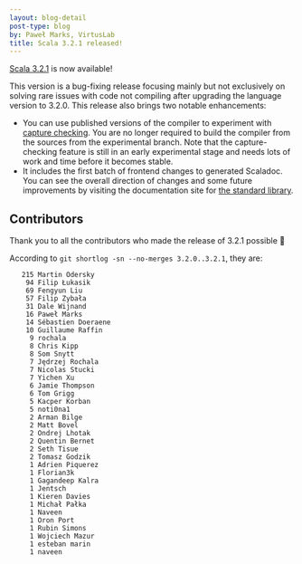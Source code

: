 ```yaml
---
layout: blog-detail
post-type: blog
by: Paweł Marks, VirtusLab
title: Scala 3.2.1 released!
---
```


[Scala 3.2.1](https://github.com/scala/scala3/releases/tag/3.2.1) is now available!

This version is a bug-fixing release focusing mainly but not exclusively on solving rare issues with code not compiling after upgrading the language version to 3.2.0. This release also brings two notable enhancements:

- You can use published versions of the compiler to experiment with [capture checking](https://docs.scala-lang.org/scala3/reference/experimental/cc.html). You are no longer required to build the compiler from the sources from the experimental branch. Note that the capture-checking feature is still in an early experimental stage and needs lots of work and time before it becomes stable.
- It includes the first batch of frontend changes to generated Scaladoc. You can see the overall direction of changes and some future improvements by visiting the documentation site for [the standard library](https://www.scala-lang.org/api/3.2.1/).

## Contributors

Thank you to all the contributors who made the release of 3.2.1 possible 🎉

According to `git shortlog -sn --no-merges 3.2.0..3.2.1`, they are:

```
   215 Martin Odersky
    94 Filip Łukasik
    69 Fengyun Liu
    57 Filip Zybała
    31 Dale Wijnand
    16 Paweł Marks
    14 Sébastien Doeraene
    10 Guillaume Raffin
     9 rochala
     8 Chris Kipp
     8 Som Snytt
     7 Jędrzej Rochala
     7 Nicolas Stucki
     7 Yichen Xu
     6 Jamie Thompson
     6 Tom Grigg
     5 Kacper Korban
     5 noti0na1
     2 Arman Bilge
     2 Matt Bovel
     2 Ondrej Lhotak
     2 Quentin Bernet
     2 Seth Tisue
     2 Tomasz Godzik
     1 Adrien Piquerez
     1 Florian3k
     1 Gagandeep Kalra
     1 Jentsch
     1 Kieren Davies
     1 Michał Pałka
     1 Naveen
     1 Oron Port
     1 Rubin Simons
     1 Wojciech Mazur
     1 esteban marin
     1 naveen
```
